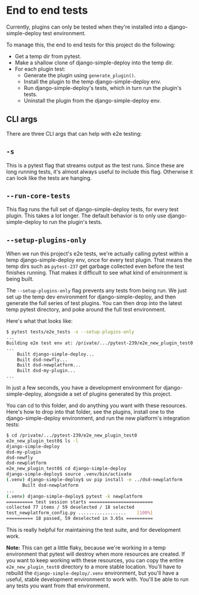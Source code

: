 End to end tests
===

Currently, plugins can only be tested when they're installed into a django-simple-deploy test environment.

To manage this, the end to end tests for this project do the following:

- Get a temp dir from pytest.
- Make a shallow clone of django-simple-deploy into the temp dir.
- For each plugin test:
    - Generate the plugin using `generate_plugin()`.
    - Install the plugin to the temp django-simple-deploy env.
    - Run django-simple-deploy's tests, which in turn run the plugin's tests.
    - Uninstall the plugin from the django-simple-deploy env.

CLI args
---

There are three CLI args that can help with e2e testing:

`-s`
---

This is a pytest flag that streams output as the test runs. Since these are long running tests, it's almost always useful to include this flag. Otherwise it can look like the tests are hanging.

`--run-core-tests`
---

This flag runs the full set of django-simple-deploy tests, for every test plugin. This takes a lot longer. The default behavior is to only use django-simple-deploy to run the plugin's tests.

`--setup-plugins-only`
---

When we run this project's e2e tests, we're actually calling pytest within a temp django-simple-deploy env, once for every test plugin. That means the temp dirs such as `pytest-237` get garbage collected even before the test finishes running. That makes it difficult to see what kind of environment is being built.

The `--setup-plugins-only` flag prevents any tests from being run. We just set up the temp dev environment for django-simple-deploy, and then generate the full series of test plugins. You can then drop into the latest temp pytest directory, and poke around the full test environment.

Here's what that looks like:

```sh
$ pytest tests/e2e_tests -s --setup-plugins-only
...
Building e2e test env at: /private/.../pytest-239/e2e_new_plugin_test0
...
    Built django-simple-deploy...
    Built dsd-newfly...
    Built dsd-newplatform...
    Built dsd-my-plugin...
...
```

In just a few seconds, you have a development environment for django-simple-deploy, alongside a set of plugins generated by this project.

You can cd to this folder, and do anything you want with these resources. Here's how to drop into that folder, see the plugins, install one to the django-simple-deploy environment, and run the new platform's integration tests:

```sh
$ cd /private/.../pytest-239/e2e_new_plugin_test0 
e2e_new_plugin_test0$ ls -l
django-simple-deploy
dsd-my-plugin
dsd-newfly
dsd-newplatform
e2e_new_plugin_test0$ cd django-simple-deploy 
django-simple-deploy$ source .venv/bin/activate
(.venv) django-simple-deploy$ uv pip install -e ../dsd-newplatform 
      Built dsd-newplatform
...
(.venv) django-simple-deploy$ pytest -k newplatform
========== test session starts ========================
collected 77 items / 59 deselected / 18 selected
test_newplatform_config.py ..................    [100%]
========== 18 passed, 59 deselected in 3.65s ==========
```

This is really helpful for maintaining the test suite, and for development work.

**Note:** This can get a little flaky, because we're working in a temp environment that pytest will destroy when more resources are created. If you want to keep working with these resources, you can copy the entire `e2e_new_plugin_test0` directory to a more stable location. You'll have to rebuild the `django-simple-deploy/.venv` environment, but you'll have a useful, stable development environment to work with. You'll be able to run any tests you want from that environment.
